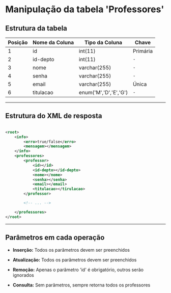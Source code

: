 # Manipulação da tabela 'Professores'

## Estrutura da tabela

|     Posição    |  Nome da Coluna |     Tipo da Coluna    |    Chave    |
| -------------- | --------------- | --------------------- | ----------- |
| 1              | id              | int(11)               | Primária    |
| 2              | id-depto        | int(11)               | `-`         |
| 3              | nome            | varchar(255)          | `-`         |
| 4              | senha           | varchar(255)          | `-`         |
| 5              | email           | varchar(255)          | Única       |
| 6              | titulacao       | enum('M','D','E','G') | `-`         |

----------------------------------------

## Estrutura do XML de resposta

```xml

<root>
	<info>
		<erro>true/false</erro>
		<mensagem></mensagem>
	</info>
	<professores>
		<professor>
			<id></id>
			<id-depto></id-depto>
			<nome></nome>
			<senha></senha>
			<email></email>
			<titulacao></tirulacao>
		</professor>

		<!-- ... -->

	</professores>
</root>

```

--------------------------------

## Parâmetros em cada operação

- **Inserção:** Todos os parâmetros devem ser preenchidos

- **Atualização:** Todos os parâmetros devem ser preenchidos

- **Remoção:** Apenas o parâmetro 'id' é obrigatório, outros serão ignorados

- **Consulta:** Sem parâmetros, sempre retorna todos os professores
